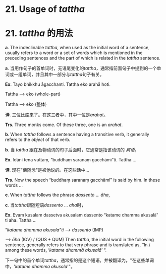 # **21. Usage of** *tattha* 
# 21. *tattha* **的用法** 
 
**a**. The indeclinable *tattha*, when used as the initial word of a sentence, usually 
refers to a word or a set of words which is mentioned in the preceding sentences and the 
part of which is related in the *tattha* sentence. 

**a**. 当用作句子的首单词时，无语尾变化的*tattha*，通常指前面句子中提到的一个单词或一组单词，并且其中一部分与*tattha*句子有关。

 **Ex**. Tayo bhikkhu āgacchanti. Tattha eko arahā hoti. 
<div class="mermaid">

</div>


Tattha --> eko (whole-part)

 Tattha --> eko (整体) 


 **译**. 三位比库来了。在这三者中，其中一位是*arahat*。

 **Trs**. Three monks come. Of these three, one is an *arahat*.

**b**. When *tattha* follows a sentence having a transitive verb, it generally refers to the *object* of that verb. 

**b**. 当 *tattha* 跟在及物动词的句子后面时，它通常是指该动词的 *宾语*。

 **Ex**. Idāni tena vuttaṃ, “buddhaṃ saranaṃ gacchāmī”ti. Tattha ... 

 **译**. 现在"佛随念"是被他说的。在这些话中...
 
 **Trs**. Now the speech “buddhaṃ saranaṃ gacchāmī” is said by him. In these words ... 
 
 **c**. When *tattha* follows the phrase *dassento* ... *āha*,
 
 **c**. 当*tattha*跟随短语*dassento* ... *aha*时，

 **Ex**. Evam kusalam dassetva akusalam dassento “katame dhamma akusalā” ti aha. 
Tattha ... 

“*katame dhamma akusala”ti* --> *dassento* (IMP) 

 --> *āha* (IOV) / (QUS + QUM) 
 Then *tattha*, the initial word in the following sentence, generally refers to that very phrase and is translated as, “In / among these words, ‘*katame dhammā akusalā*’ “.

 下一句中的首个单词*tattha*，通常指的是这个短语，并被翻译为，"在这些单词中，'*katame dhamma akusala*'"。
